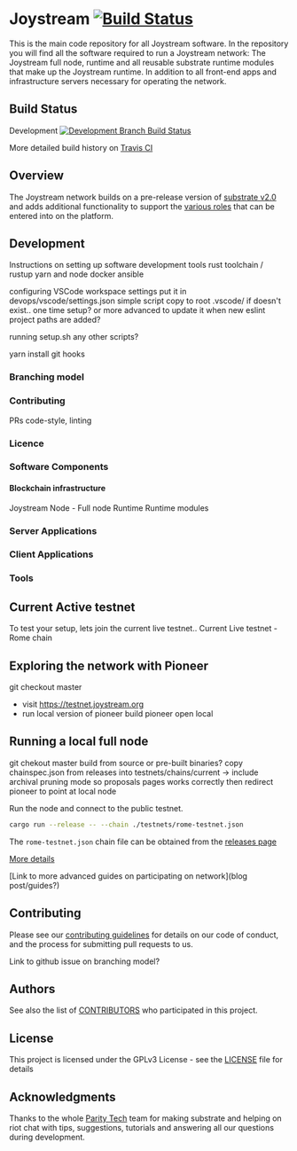 # Joystream [![Build Status](https://travis-ci.org/Joystream/joystream.svg?branch=master)](https://travis-ci.org/Joystream/joystream)

This is the main code repository for all Joystream software. In the repository you will find all the software required to run a Joystream network: The Joystream full node, runtime and all reusable substrate runtime modules that make up the Joystream runtime. In addition to all front-end apps and infrastructure servers necessary for operating the network.

## Build Status

Development [![Development Branch Build Status](https://travis-ci.org/Joystream/joystream.svg?branch=development)](https://travis-ci.org/Joystream/joystream)

More detailed build history on [Travis CI](https://travis-ci.org/github/Joystream/joystream/builds)

## Overview

The Joystream network builds on a pre-release version of [substrate v2.0](https://substrate.dev/) and adds additional
functionality to support the [various roles](https://www.joystream.org/roles) that can be entered into on the platform.

## Development
Instructions on setting up software development tools
rust toolchain / rustup
yarn and node
docker
ansible

configuring VSCode workspace settings put it in devops/vscode/settings.json
simple script copy to root .vscode/ if doesn't exist.. one time setup? or more advanced
to update it when new eslint project paths are added?

running setup.sh
any other scripts?

yarn install
git hooks

### Branching model

### Contributing
PRs
code-style, linting

### Licence

### Software Components

#### Blockchain infrastructure
Joystream Node - Full node
Runtime
Runtime modules

### Server Applications

### Client Applications

### Tools


## Current Active testnet
To test your setup, lets join the current live testnet..
Current Live testnet - Rome chain

## Exploring the network with Pioneer
git checkout master
- visit https://testnet.joystream.org
- run local version of pioneer
  build pioneer open local

## Running a local full node
git chekout master
build from source or pre-built binaries?
copy chainspec.json from releases into testnets/chains/current ->
include archival pruning mode so proposals pages works correctly
then redirect pioneer to point at local node

Run the node and connect to the public testnet.

```bash
cargo run --release -- --chain ./testnets/rome-testnet.json
```

The `rome-testnet.json` chain file can be obtained from the [releases page](https://github.com/Joystream/joystream/releases/tag/v6.8.0)

[More details](node/README.md)

[Link to more advanced guides on participating on network](blog post/guides?)

## Contributing

Please see our [contributing guidelines](./CONTRIBUTING.md) for details on our code of conduct, and the process for submitting pull requests to us.

Link to github issue on branching model?

## Authors

See also the list of [CONTRIBUTORS](https://github.com/Joystream/joystream/graphs/contributors) who participated in this project.

## License

This project is licensed under the GPLv3 License - see the [LICENSE](./LICENSE) file for details

## Acknowledgments

Thanks to the whole [Parity Tech](https://www.parity.io/) team for making substrate and helping on riot chat with tips, suggestions, tutorials and answering all our questions during development.
